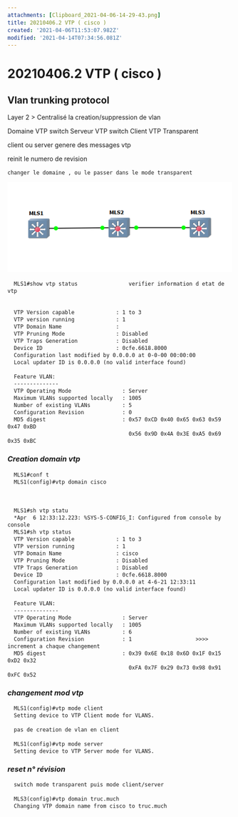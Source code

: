 ```yaml
---
attachments: [Clipboard_2021-04-06-14-29-43.png]
title: 20210406.2 VTP ( cisco )
created: '2021-04-06T11:53:07.982Z'
modified: '2021-04-14T07:34:56.081Z'
---
```


# 20210406.2 VTP ( cisco )

## Vlan trunking protocol

Layer 2 > Centralisé la creation/suppression de vlan

Domaine VTP 
    switch Serveur VTP
    switch Client VTP
    Transparent

client ou server genere des messages vtp

reinit le numero de revision
    
    changer le domaine , ou le passer dans le mode transparent


![](./assets/img/Clipboard_2021-04-06-14-29-43.png)


      MLS1#show vtp status                verifier information d etat de vtp


      VTP Version capable             : 1 to 3
      VTP version running             : 1
      VTP Domain Name                 :
      VTP Pruning Mode                : Disabled
      VTP Traps Generation            : Disabled
      Device ID                       : 0cfe.6618.8000
      Configuration last modified by 0.0.0.0 at 0-0-00 00:00:00
      Local updater ID is 0.0.0.0 (no valid interface found)

      Feature VLAN:
      --------------
      VTP Operating Mode                : Server
      Maximum VLANs supported locally   : 1005
      Number of existing VLANs          : 5
      Configuration Revision            : 0
      MD5 digest                        : 0x57 0xCD 0x40 0x65 0x63 0x59 0x47 0xBD
                                          0x56 0x9D 0x4A 0x3E 0xA5 0x69 0x35 0xBC


### ***Creation domain vtp***


      MLS1#conf t
      MLS1(config)#vtp domain cisco



      MLS1#sh vtp statu
      *Apr  6 12:33:12.223: %SYS-5-CONFIG_I: Configured from console by console
      MLS1#sh vtp status
      VTP Version capable             : 1 to 3
      VTP version running             : 1 
      VTP Domain Name                 : cisco
      VTP Pruning Mode                : Disabled
      VTP Traps Generation            : Disabled
      Device ID                       : 0cfe.6618.8000
      Configuration last modified by 0.0.0.0 at 4-6-21 12:33:11
      Local updater ID is 0.0.0.0 (no valid interface found)

      Feature VLAN:
      --------------
      VTP Operating Mode                : Server
      Maximum VLANs supported locally   : 1005
      Number of existing VLANs          : 6
      Configuration Revision            : 1                    >>>> increment a chaque changement
      MD5 digest                        : 0x39 0x6E 0x18 0x6D 0x1F 0x15 0xD2 0x32
                                          0xFA 0x7F 0x29 0x73 0x98 0x91 0xFC 0x52



### ***changement mod vtp***

      MLS1(config)#vtp mode client
      Setting device to VTP Client mode for VLANS.

      pas de creation de vlan en client

      MLS1(config)#vtp mode server
      Setting device to VTP Server mode for VLANS.


### ***reset n° révision***

      switch mode transparent puis mode client/server

      MLS3(config)#vtp domain truc.much
      Changing VTP domain name from cisco to truc.much

